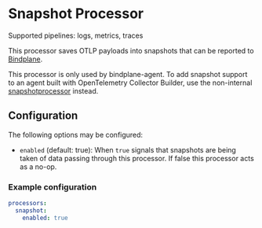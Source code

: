 # Snapshot Processor

Supported pipelines: logs, metrics, traces

This processor saves OTLP payloads into snapshots that can be reported to [Bindplane](https://bindplane.com/).

This processor is only used by bindplane-agent. To add snapshot support to an agent built with OpenTelemetry Collector Builder, use the non-internal [snapshotprocessor](/processor/snapshotprocessor/README.md) instead.

## Configuration

The following options may be configured:
- `enabled` (default: true): When `true` signals that snapshots are being taken of data passing through this processor. If false this processor acts as a no-op.

### Example configuration

```yaml
processors:
  snapshot:
    enabled: true
```

